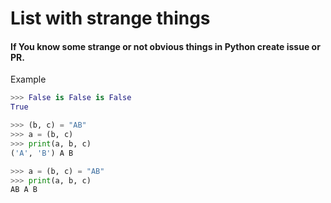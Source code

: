 # List with  strange things


#### If You know some strange or not obvious things in Python create issue or PR.

Example

```python
>>> False is False is False
True
```

```python
>>> (b, c) = "AB"
>>> a = (b, c)
>>> print(a, b, c)
('A', 'B') A B

>>> a = (b, c) = "AB"
>>> print(a, b, c)
AB A B

```